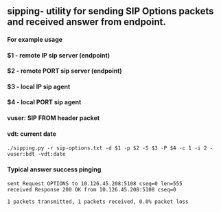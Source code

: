 ## sipping- utility for sending SIP Options packets and received answer from endpoint.
#### For example usage
#### $1 - remote IP sip server (endpoint)
#### $2 - remote PORT sip server (endpoint)
#### $3 - local IP sip agent
#### $4 - local PORT sip agent
#### vuser: SIP FROM header packet
#### vdt: current date

`./sipping.py -r sip-options.txt -d $1 -p $2 -S $3 -P $4 -c 1 -i 2 -vuser:bdt -vdt:date`

#### Typical answer success pinging

```
sent Request OPTIONS to 10.126.45.208:5108 cseq=0 len=555
received Response 200 OK from 10.126.45.208:5108 cseq=0

1 packets transmitted, 1 packets received, 0.0% packet loss
```
